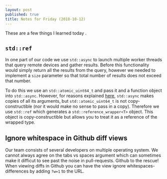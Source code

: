 ```yaml
---
layout: post
published: true
title: Notes for Friday (2018-10-12)
---
```

These are a few things I learned today .

## `std::ref`

In one part of our code we use `std::async` to launch multiple worker threads that query remote devices and gather results. Before this functionality would simply return all the results from the query, however we needed to implement a `size` parameter so that total number of results does not exceed that number. 

To do this we use an `std::atomic_uint64_t` and pass it and a function object into `std::async`. However, for reasons explained [here](https://stackoverflow.com/questions/18359864/passing-arguments-to-stdasync-by-reference-fails), `std::async` makes copies of all its arguments, but `std::atomic_uint64_t` is not copy-constructible (nor it would make no sense to pass in a copy). Therefore we use `std::ref` which generates a `std::reference_wrapper<T>` object. This object is copy-constructible but allows you to treat it as a reference of the wrapped type.

## Ignore whitespace in Github diff views

Our team consists of several developers on multiple operating system. We cannot always agree on the tabs vs spaces argument which can sometimes make it difficut to see past the noise in pull-requests. Github to the rescue! When viewing diffs in Github you can have the view ignore whitespaces-differences by adding `?w=1` to the URL.

